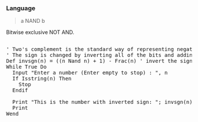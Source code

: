 ### Language

> a NAND b

Bitwise exclusive NOT AND.

<pre>

' Two's complement is the standard way of representing negative integers in binary. 
' The sign is changed by inverting all of the bits and adding one.
Def invsgn(n) = ((n Nand n) + 1) - Frac(n) ' invert the sign of n
While True Do
  Input "Enter a number (Enter empty to stop) : ", n
  If Isstring(n) Then
    Stop
  Endif
  
  Print "This is the number with inverted sign: "; invsgn(n)
  Print
Wend

</pre>

